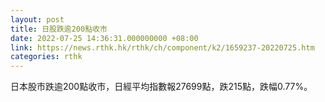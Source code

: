```yaml
---
layout: post
title: 日股跌逾200點收市
date: 2022-07-25 14:36:31.000000000 +08:00
link: https://news.rthk.hk/rthk/ch/component/k2/1659237-20220725.htm
categories: rthk
---
```


日本股市跌逾200點收市，日經平均指數報27699點，跌215點，跌幅0.77%。
